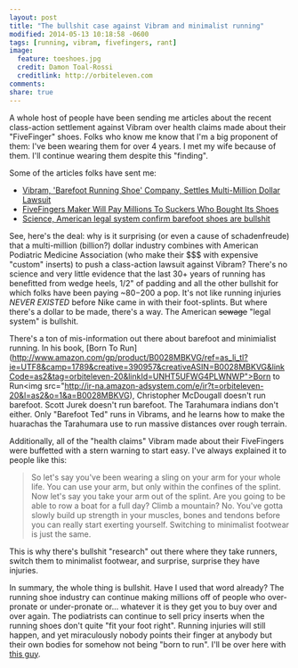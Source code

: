 ```yaml
---
layout: post
title: "The bullshit case against Vibram and minimalist running"
modified: 2014-05-13 10:18:58 -0600
tags: [running, vibram, fivefingers, rant]
image:
  feature: toeshoes.jpg
  credit: Damon Toal-Rossi
  creditlink: http://orbiteleven.com
comments:
share: true
---
```


A whole host of people have been sending me articles about the recent class-action settlement against Vibram over health claims made about their "FiveFinger" shoes. Folks who know me know that I'm a big proponent of them: I've been wearing them for over 4 years. I met my wife because of them. I'll continue wearing them despite this "finding".

Some of the articles folks have sent me:

* [Vibram, 'Barefoot Running Shoe' Company, Settles Multi-Million Dollar Lawsuit](http://www.huffingtonpost.com/2014/05/10/_n_5302213.html)
* [FiveFingers Maker Will Pay Millions To Suckers Who Bought Its Shoes](http://fittish.deadspin.com/vibram-fivefingers-still-stupid-now-culpable-1572955736)
* [Science, American legal system confirm barefoot shoes are bullshit](http://www.vox.com/2014/5/9/5695290/science-american-legal-system-confirm-that-barefoot-shoes-are-bullshit)

See, here's the deal: why is it surprising (or even a cause of schadenfreude) that a multi-million (billion?) dollar industry combines with American Podiatric Medicine Association (who make their $$$ with expensive "custom" inserts) to push a class-action lawsuit against Vibram? There's no science and very little evidence that the last 30+ years of running has benefitted from wedge heels, 1/2" of padding and all the other bullshit for which folks have been paying ~$80-$200 a pop. It's not like running injuries *NEVER EXISTED* before Nike came in with their foot-splints. But where there's a dollar to be made, there's a way. The American ~~sewage~~ "legal system" is bullshit.

There's a ton of mis-information out there about barefoot and minimialist running. In his book, [Born To Run](http://www.amazon.com/gp/product/B0028MBKVG/ref=as_li_tl?ie=UTF8&camp=1789&creative=390957&creativeASIN=B0028MBKVG&linkCode=as2&tag=orbiteleven-20&linkId=UNHT5UFWG4PLWNWP">Born to Run</a><img src="http://ir-na.amazon-adsystem.com/e/ir?t=orbiteleven-20&l=as2&o=1&a=B0028MBKVG), Christopher McDougall doesn't run barefoot. Scott Jurek doesn't run barefoot. The Tarahumara indians don't either. Only "Barefoot Ted" runs in Vibrams, and he learns how to make the huarachas the Tarahumara use to run massive distances over rough terrain.

Additionally, all of the "health claims" Vibram made about their FiveFingers were buffetted with a stern warning to start easy. I've always explained it to people like this:
> So let's say you've been wearing a sling on your arm for your whole life. You can use your arm, but only within the confines of the splint. Now let's say you take your arm out of the splint. Are you going to be able to row a boat for a full day? Climb a mountain? No. You've gotta slowly build up strength in your muscles, bones and tendons before you can really start exerting yourself. Switching to minimalist footwear is just the same.

This is why there's bullshit "research" out there where they take runners, switch them to minimalist footwear, and surprise, surprise they have injuries.

In summary, the whole thing is bullshit. Have I used that word already? The running shoe industry can continue making millions off of people who over-pronate or under-pronate or... whatever it is they get you to buy over and over again. The podiatrists can continue to sell pricy inserts when the running shoes don't quite "fit your foot right". Running injuries will still happen, and yet miraculously nobody points their finger at anybody but their own bodies for somehow not being "born to run". I'll be over here with [this guy](http://www.theatlantic.com/entertainment/archive/2014/05/those_vibram_shoe_refunds/362026/).
